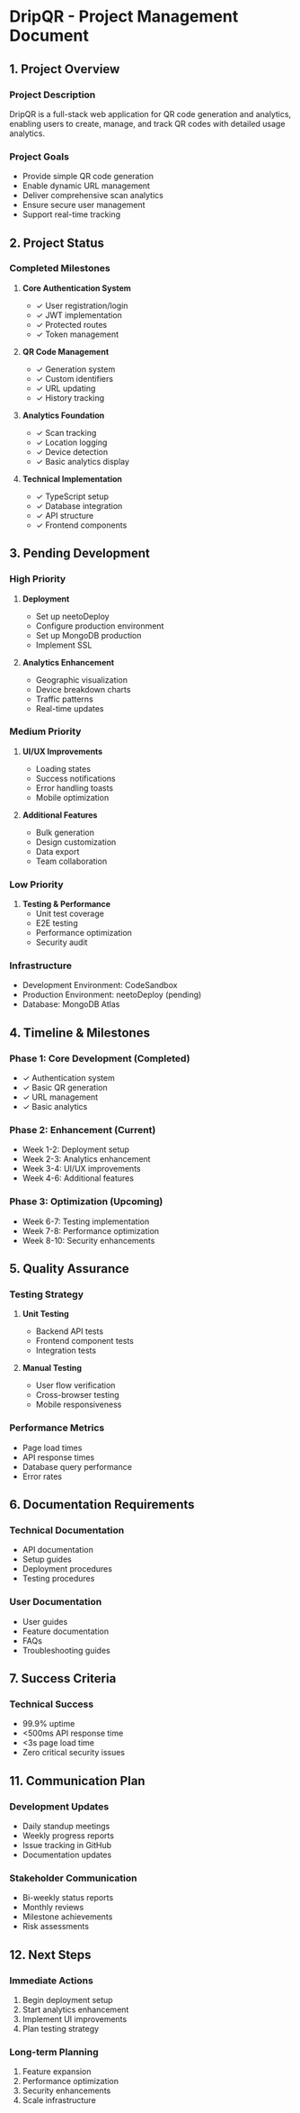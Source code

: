﻿# DripQR - Project Management Document

## 1. Project Overview

### Project Description
DripQR is a full-stack web application for QR code generation and analytics, enabling users to create, manage, and track QR codes with detailed usage analytics.

### Project Goals
- Provide simple QR code generation
- Enable dynamic URL management
- Deliver comprehensive scan analytics
- Ensure secure user management
- Support real-time tracking

## 2. Project Status

### Completed Milestones
1. **Core Authentication System**
   - ✓ User registration/login
   - ✓ JWT implementation
   - ✓ Protected routes
   - ✓ Token management

2. **QR Code Management**
   - ✓ Generation system
   - ✓ Custom identifiers
   - ✓ URL updating
   - ✓ History tracking

3. **Analytics Foundation**
   - ✓ Scan tracking
   - ✓ Location logging
   - ✓ Device detection
   - ✓ Basic analytics display

4. **Technical Implementation**
   - ✓ TypeScript setup
   - ✓ Database integration
   - ✓ API structure
   - ✓ Frontend components

## 3. Pending Development

### High Priority
1. **Deployment**
   - Set up neetoDeploy
   - Configure production environment
   - Set up MongoDB production
   - Implement SSL

2. **Analytics Enhancement**
   - Geographic visualization
   - Device breakdown charts
   - Traffic patterns
   - Real-time updates

### Medium Priority
1. **UI/UX Improvements**
   - Loading states
   - Success notifications
   - Error handling toasts
   - Mobile optimization

2. **Additional Features**
   - Bulk generation
   - Design customization
   - Data export
   - Team collaboration

### Low Priority
1. **Testing & Performance**
   - Unit test coverage
   - E2E testing
   - Performance optimization
   - Security audit




### Infrastructure
- Development Environment: CodeSandbox
- Production Environment: neetoDeploy (pending)
- Database: MongoDB Atlas

## 4. Timeline & Milestones

### Phase 1: Core Development (Completed)
- ✓ Authentication system
- ✓ Basic QR generation
- ✓ URL management
- ✓ Basic analytics

### Phase 2: Enhancement (Current)
- Week 1-2: Deployment setup
- Week 2-3: Analytics enhancement
- Week 3-4: UI/UX improvements
- Week 4-6: Additional features

### Phase 3: Optimization (Upcoming)
- Week 6-7: Testing implementation
- Week 7-8: Performance optimization
- Week 8-10: Security enhancements


## 5. Quality Assurance

### Testing Strategy
1. **Unit Testing**
   - Backend API tests
   - Frontend component tests
   - Integration tests

2. **Manual Testing**
   - User flow verification
   - Cross-browser testing
   - Mobile responsiveness

### Performance Metrics
- Page load times
- API response times
- Database query performance
- Error rates

## 6. Documentation Requirements

### Technical Documentation
- API documentation
- Setup guides
- Deployment procedures
- Testing procedures

### User Documentation
- User guides
- Feature documentation
- FAQs
- Troubleshooting guides

## 7. Success Criteria

### Technical Success
- 99.9% uptime
- <500ms API response time
- <3s page load time
- Zero critical security issues


## 11. Communication Plan

### Development Updates
- Daily standup meetings
- Weekly progress reports
- Issue tracking in GitHub
- Documentation updates

### Stakeholder Communication
- Bi-weekly status reports
- Monthly reviews
- Milestone achievements
- Risk assessments

## 12. Next Steps

### Immediate Actions
1. Begin deployment setup
2. Start analytics enhancement
3. Implement UI improvements
4. Plan testing strategy

### Long-term Planning
1. Feature expansion
2. Performance optimization
3. Security enhancements
4. Scale infrastructure
